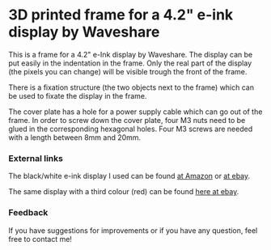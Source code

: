 # 3D printed frame for a 4.2" e-ink display by Waveshare

This is a frame for a 4.2" e-Ink display by Waveshare. The display can be put easily in the indentation in the frame. Only the real part of the display (the pixels you can change) will be visible trough the front of the frame. 

There is a fixation structure (the two objects next to the frame) which can be used to fixate the display in the frame. 

The cover plate has a hole for a power supply cable which can go out of the frame. In order to screw down the cover plate, four M3 nuts need to be glued in the corresponding hexagonal holes. Four M3 screws are needed with a length between 8mm and 20mm.



### External links

The black/white e-ink display I used can be found [at Amazon](https://www.amazon.com/dp/B07VBW1LHF/) or [at ebay](https://www.ebay.com/itm/254105830608).

The same display with a third colour (red) can be found [here at ebay](https://www.ebay.com/itm/254320212310).



### Feedback

If you have suggestions for improvements or if you have any question, feel free to contact me!
